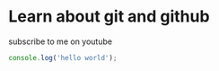 # Learn about git and github

subscribe to me on youtube

```javascript
console.log('hello world');

```